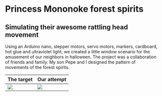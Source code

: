 # **Princess Mononoke forest spirits**

## Simulating their awesome rattling head movement

Using an Arduino nano, stepper motors, servo motors, markers, cardboard, hot glue and ultraviolet light, we created a little window scenario for the amusement of our neighbors in halloween. The project was a collaboration of friends and family. My son Pepe and I designed the pattern of movements of the forest spirits.

| The target                                                                                        | Our attempt                                                                                           |
| ------------------------------------------------------------------------------------------------- | ----------------------------------------------------------------------------------------------------- |
| ![](https://github.com/Pentacosiarca/arduino-mononoke-spirits/blob/main/gifs/mononokeSpirits.gif) | ![](https://github.com/Pentacosiarca/arduino-mononoke-spirits/blob/main/gifs/Media_231221_231747.gif) |
